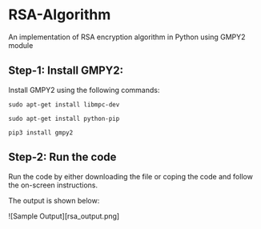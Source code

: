 # RSA-Algorithm
An  implementation of RSA encryption algorithm in Python using GMPY2 module

## Step-1: Install GMPY2:

Install GMPY2 using the following commands:

`sudo apt-get install libmpc-dev`

`sudo apt-get install python-pip`

`pip3 install gmpy2`

## Step-2: Run the code

Run the code by either downloading the file or coping the code and follow the on-screen instructions.

The output is shown below:

![Sample Output][rsa_output.png]

